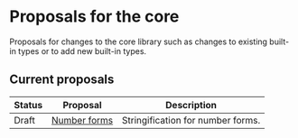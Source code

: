 # Proposals for the core #
Proposals for changes to the core library such as changes to existing built-in types or to add new built-in types.


## Current proposals ##

| Status | Proposal               | Description                               |
| ------ | ---------------------- | ----------------------------------------- |
| Draft  | [Number forms][1]      | Stringification for number forms.         |

[1]: /core/number_forms
